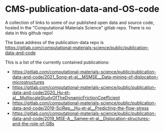 # CMS-publication-data-and-OS-code
A collection of links to some of our published open data and source code, hosted in the "Computational Materials Science" gitlab repo. There is no data in this github repo!

The base address of the publication-data repo is https://gitlab.com/computational-materials-science/public/publication-data-and-code

This is a list of the currently contained publications:
- https://gitlab.com/computational-materials-science/public/publication-data-and-code/2021_Song-et-al__MSMSE__Data-mining-of-dislocation-microstructures
- https://gitlab.com/computational-materials-science/public/publication-data-and-code/2020_Hu-et-al__MultiscaleStudyOfTheDynamicFrictionCoefficient
- https://gitlab.com/computational-materials-science/public/publication-data-and-code/2019-SciRep__Hu-et-al__Predicting-the-flow-stress
- https://gitlab.com/computational-materials-science/public/publication-data-and-code/2019_MSE-A__Samee-et-al__Dislocation-structures-and-the-role-of-GBs
